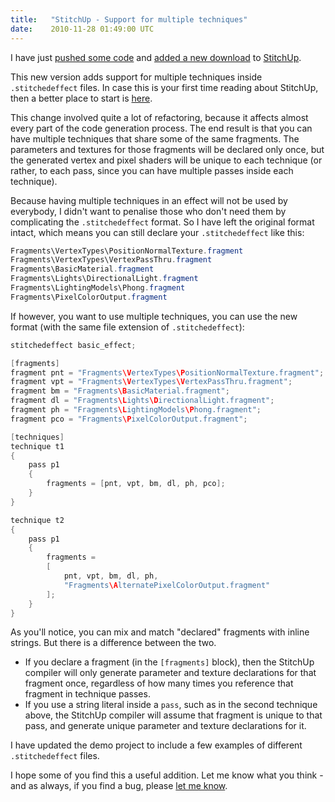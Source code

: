 ```yaml
---
title:   "StitchUp - Support for multiple techniques"
date:    2010-11-28 01:49:00 UTC
---
```


I have just [pushed some code](https://github.com/tgjones/stitchup/commit/7351c20496c6db2007ac42b178212ac9d83d0b7e) and [added a new download](https://github.com/tgjones/stitchup/downloads) to [StitchUp](https://github.com/tgjones/stitchup).

This new version adds support for multiple techniques inside `.stitchedeffect` files. In case this is your first time reading about StitchUp, then a better place to start is [here](/blog/archive/2010/11/13/introducing-stitchup-generating-shaders-from-hlsl-shader-fragments).

This change involved quite a lot of refactoring, because it affects almost every part of the code generation process. The end result is that you can have multiple techniques that share some of the same fragments. The parameters and textures for those fragments will be declared only once, but the generated vertex and pixel shaders will be unique to each technique (or rather, to each pass, since you can have multiple passes inside each technique).

Because having multiple techniques in an effect will not be used by everybody, I didn't want to penalise those who don't need them by complicating the `.stitchedeffect` format. So I have left the original format intact, which means you can still declare your `.stitchedeffect` like this:

``` csharp
Fragments\VertexTypes\PositionNormalTexture.fragment
Fragments\VertexTypes\VertexPassThru.fragment
Fragments\BasicMaterial.fragment
Fragments\Lights\DirectionalLight.fragment
Fragments\LightingModels\Phong.fragment
Fragments\PixelColorOutput.fragment
```

If however, you want to use multiple techniques, you can use the new format (with the same file extension of `.stitchedeffect`):

``` c
stitchedeffect basic_effect;

[fragments]
fragment pnt = "Fragments\VertexTypes\PositionNormalTexture.fragment";
fragment vpt = "Fragments\VertexTypes\VertexPassThru.fragment";
fragment bm = "Fragments\BasicMaterial.fragment";
fragment dl = "Fragments\Lights\DirectionalLight.fragment";
fragment ph = "Fragments\LightingModels\Phong.fragment";
fragment pco = "Fragments\PixelColorOutput.fragment";

[techniques]
technique t1
{
	pass p1
	{
		fragments = [pnt, vpt, bm, dl, ph, pco];
	}
}

technique t2
{
	pass p1
	{
		fragments =
		[
			pnt, vpt, bm, dl, ph,
			"Fragments\AlternatePixelColorOutput.fragment"
		];
	}
}
```

As you'll notice, you can mix and match "declared" fragments with inline strings. But there is a difference between the two.

* If you declare a fragment (in the `[fragments]` block), then the StitchUp compiler will only generate parameter and texture declarations for that fragment once, regardless of how many times you reference that fragment in technique passes.
* If you use a string literal inside a `pass`, such as in the second technique above, the StitchUp compiler will assume that fragment is unique to that pass, and generate unique parameter and texture declarations for it.

I have updated the demo project to include a few examples of different `.stitchedeffect` files.

I hope some of you find this a useful addition. Let me know what you think - and as always, if you find a bug, please [let me know](https://github.com/tgjones/stitchup/issues).